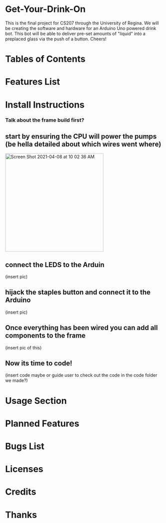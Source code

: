 # Get-Your-Drink-On
This is the final project for CS207 through the University of Regina. We will be creating the software and hardware for an Arduino Uno powered drink bot. This bot will be able to deliver pre-set amounts of "liquid" into a preplaced glass via the push of a button. Cheers! 


# Tables of Contents

# Features List 

# Install Instructions
### Talk about the frame build first? 

## start by ensuring the CPU  will  power the pumps (be hella detailed about which wires went where)

<img width="315" alt="Screen Shot 2021-04-08 at 10 02 36 AM" src="https://user-images.githubusercontent.com/79594183/114061143-53c41900-9853-11eb-9ce2-a5479ab22fd6.png">

## connect the LEDS to the Arduin 
(insert pic) 

## hijack the staples button and connect it to the Arduino 
(insert pic) 

## Once everything has been wired you can add all components to the frame 
(insert pic of this) 

## Now its time to code!
(insert code maybe or guide user to check out the code in the code folder we made?) 


# Usage Section 

# Planned Features

# Bugs List 

# Licenses 

# Credits 

# Thanks 

